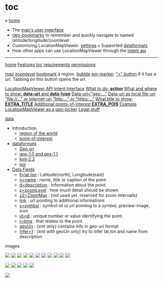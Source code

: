 # toc

v [home](home)
* The [map's user ingerface](map)
* [geo-bookmarks](bookmarks) to remember and quickly navigate to named latitude/longitude/zoomlevel
* Customizing LocationMapViewer: [settings](settings)
v Supported [dataformats](data)
* How other apps can use LocationMapViewer through the [intent api](api#intent)

--------------------------
[home](home)
    [Features](home#Features)
    [toc](home#toc)
    [requirements](home#requirements)
    [permissions](home#permissions)

[map](map)
    [zoomlevel](map#z)
	[bookmark](map#bookmark) a region.
	[bubble](map#bubble)
	[poi-marker](map#marker).
	[">" button](map#link) if it has a url. Tabbing on this button opens the url.

[LocationMapViewer API](api)
    [Intent Interface](api#intent)
        [What to do: **action**](api#action)
        [What and where to show: **data-uri** and **data-type**](api#uri)
            [Data-uri="geo:..."](api#geo)
            [Data-uri as local file-uri "file://..." or internet-uri "http:..." or "https:..."](api#file)
        [What title to show: **EXTRA_TITLE**](api#title)
        [Additional points-of-interest **EXTRA_POIS**](api#extra-pois)
        [Example LocationMapViewer as a geo-picker](api#example)
    [Legal stuff](gpl)

[data](data)
* Introduction
	* [region of the world](data#region)
	* [point-of-interest](data#marker)
* [dataformats](data#dataformats)
	* [Geo uri](data#geo)
	* [gpx-1.0 and gpx-1.1](data#gpx)
	* [kml-2.2](data#kml)
	* [poi](data#poi)
* [Data Fields](data#data)
	* [ll=lat,lon](data#ll) : Latitude(north), Longitude(east)
	* [n=name](data#n) : name, title or caption of the point
	* [d=description](data#d) : Information about the point.
	* [z=zoomLevel](data#z) : how much detail should be shown
	* [z2=ZoomMax](data#z2) : (not used yet. reserved for zoom intervalls)
	* [link](data#link) : url pointing to additional informations
	* [s=symbol](data#s) : symbol-id or url pointing to a symbol, preview-image, icon
	* [id=id](data#id) : unique number or value identifying the point.
	* [t=time](data#t) : that relates to the point
	* [geoUri](data#geoUri) : (xml only) contains info in geo-uri format
	* [infer=1](data#infer) : (xml with geoUri only) try to infer lat,lon and name from description

images

![](https://github.com/k3b/LocationMapViewer/blob/master/wiki/png/api-demo.png)
![](https://github.com/k3b/LocationMapViewer/blob/master/wiki/png/teneriffa-noncluster-bubble.png)
![](https://github.com/k3b/LocationMapViewer/blob/master/wiki/png/picker.png)
![](https://github.com/k3b/LocationMapViewer/blob/master/wiki/png/settings.png)
![](https://github.com/k3b/LocationMapViewer/blob/master/wiki/png/teneriffa-cluster.png)
![](https://github.com/k3b/LocationMapViewer/blob/master/wiki/png/app-map-menu.png)
![](https://github.com/k3b/LocationMapViewer/blob/master/wiki/png/app-map-nomenue.png)
![](https://github.com/k3b/LocationMapViewer/blob/master/wiki/png/bookmarks.png)
![](https://github.com/k3b/LocationMapViewer/blob/master/wiki/png/ic_action_map.png)
![](https://github.com/k3b/LocationMapViewer/blob/master/wiki/png/ic_action_previous_item.png)
![](https://github.com/k3b/LocationMapViewer/blob/master/wiki/png/ic_action_settings.png)

![](https://github.com/k3b/LocationMapViewer/blob/master/wiki/png/ic_action_cancel.png)
![](https://github.com/k3b/LocationMapViewer/blob/master/wiki/png/ic_action_delete.png)
![](https://github.com/k3b/LocationMapViewer/blob/master/wiki/png/ic_action_edit.png)
![](https://github.com/k3b/LocationMapViewer/blob/master/wiki/png/ic_action_help.png)
![](https://github.com/k3b/LocationMapViewer/blob/master/wiki/png/ic_action_important.png)


![](https://github.com/k3b/LocationMapViewer/blob/master/LocationMapViewer/src/main/res/drawable/ic_launcher.png)
